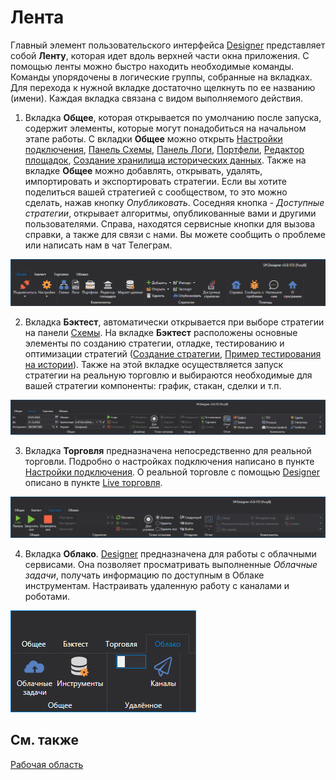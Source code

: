 # Лента

Главный элемент пользовательского интерфейса [Designer](../../designer.md) представляет собой **Ленту**, которая идет вдоль верхней части окна приложения. С помощью ленты можно быстро находить необходимые команды. Команды упорядочены в логические группы, собранные на вкладках. Для перехода к нужной вкладке достаточно щелкнуть по ее названию (имени). Каждая вкладка связана с видом выполняемого действия.

1. Вкладка **Общее**, которая открывается по умолчанию после запуска, содержит элементы, которые могут понадобиться на начальном этапе работы. С вкладки **Общее** можно открыть [Настройки подключения](../connections_settings.md), [Панель Схемы](schemas.md), [Панель Логи](logs.md), [Портфели](portfolios.md), [Редактор площадок](boards.md), [Создание хранилища исторических данных](../market_data_storage/getting_started.md). Также на вкладке **Общее** можно добавлять, открывать, удалять, импортировать и экспортировать стратегии. Если вы хотите поделиться вашей стратегией с сообществом, то это можно сделать, нажав кнопку *Опубликовать*. Соседняя кнопка - *Доступные стратегии*, открывает алгоритмы, опубликованные вами и другими пользователями. Справа, находятся сервисные кнопки для вызова справки, а также для связи с нами. Вы можете сообщить о проблеме или написать нам в чат Телеграм. 

![Designer Tape 00](../../../images/designer_tape_00.png)

2. Вкладка **Бэктест**, автоматически открывается при выборе стратегии на панели [Схемы](schemas.md). На вкладке **Бэктест** расположены основные элементы по созданию стратегии, отладке, тестированию и оптимизации стратегий ([Создание стратегии](../strategies/using_visual_designer.md), [Пример тестирования на истории](../backtesting/getting_started.md)). Также на этой вкладке осуществляется запуск стратегии на реальную торговлю и выбираются необходимые для вашей стратегии компоненты: график, стакан, сделки и т.п. 

![Designer Tape 01](../../../images/designer_tape_01.png)

3. Вкладка **Торговля** предназначена непосредственно для реальной торговли. Подробно о настройках подключения написано в пункте [Настройки подключения](../connections_settings.md). О реальной торговле с помощью [Designer](../../designer.md) описано в пункте [Live торговля](../live_execution/getting_started.md).

![Designer Tape 02](../../../images/designer_tape_02.png)

4. Вкладка **Облако**. [Designer](../../designer.md) предназначена для работы с облачными сервисами. Она позволяет просматривать выполненные *Облачные задачи*, получать информацию по доступным в Облаке инструментам. Настраивать удаленную работу с каналами и роботами.

![Designer Tape 03](../../../images/designer_tape_03.png)

## См. также

[Рабочая область](workspace.md)
